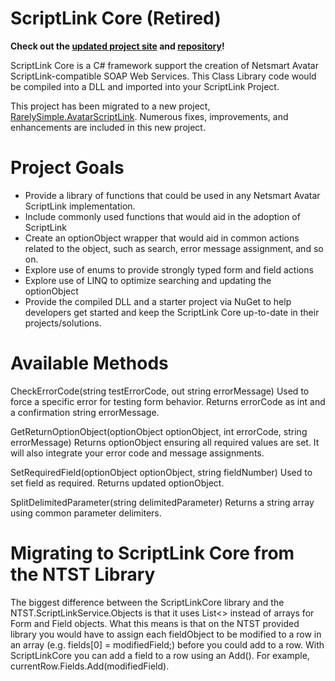 ScriptLink Core (Retired)
===============

**Check out the [updated project site](https://rarelysimple.github.io/RarelySimple.AvatarScriptLink/) and [repository](https://github.com/rarelysimple/RarelySimple.AvatarScriptLink)!**

ScriptLink Core is a C# framework support the creation of Netsmart Avatar ScriptLink-compatible SOAP Web Services. This Class Library code would be compiled into a DLL and imported into your ScriptLink Project.

This project has been migrated to a new project, [RarelySimple.AvatarScriptLink](https://rarelysimple.github.io/RarelySimple.AvatarScriptLink/). Numerous fixes, improvements, and enhancements are included in this new project.

Project Goals
=============

- Provide a library of functions that could be used in any Netsmart Avatar ScriptLink implementation.
- Include commonly used functions that would aid in the adoption of ScriptLink
- Create an optionObject wrapper that would aid in common actions related to the object, such as search, error message assignment, and so on.
- Explore use of enums to provide strongly typed form and field actions
- Explore use of LINQ to optimize searching and updating the optionObject
- Provide the compiled DLL and a starter project via NuGet to help developers get started and keep the ScriptLink Core up-to-date in their projects/solutions.
 

Available Methods
=================

CheckErrorCode(string testErrorCode, out string errorMessage)
Used to force a specific error for testing form behavior. Returns errorCode as int and a confirmation string errorMessage.

GetReturnOptionObject(optionObject optionObject, int errorCode, string errorMessage)
Returns optionObject ensuring all required values are set. It will also integrate your error code and message assignments.

SetRequiredField(optionObject optionObject, string fieldNumber)
Used to set field as required. Returns updated optionObject.

SplitDelimitedParameter(string delimitedParameter)
Returns a string array using common parameter delimiters.


Migrating to ScriptLink Core from the NTST Library
==================================================

The biggest difference between the ScriptLinkCore library and the NTST.ScriptLinkService.Objects is that it uses List<> instead of arrays for Form and Field objects.
What this means is that on the NTST provided library you would have to assign each fieldObject to be modified to a row in an array (e.g. fields[0] = modifiedField;) before you could add to a row. With ScriptLinkCore you can add a field to a row using an Add(). For example, currentRow.Fields.Add(modifiedField).
